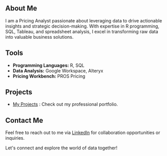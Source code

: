 ## About Me
I am a Pricing Analyst passionate about leveraging data to drive actionable insights and strategic decision-making. With expertise in R programming, SQL, Tableau, and spreadsheet analysis, I excel in transforming raw data into valuable business solutions.

## Tools
- **Programming Languages:** R, SQL
- **Data Analysis:** Google Workspace, Alteryx
- **Pricing Workbench:**  PROS Pricing

## Projects
- [My Projects](https://sirius-ife.github.io/my_projects/) : Check out my professional portfolio.

## Contact Me
Feel free to reach out to me via [LinkedIn](https://www.linkedin.com/in/ifeoluwa-abe-02858a244/) for collaboration opportunities or inquiries.

Let's connect and explore the world of data together!



